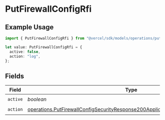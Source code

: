 # PutFirewallConfigRfi

## Example Usage

```typescript
import { PutFirewallConfigRfi } from "@vercel/sdk/models/operations/putfirewallconfig.js";

let value: PutFirewallConfigRfi = {
  active: false,
  action: "log",
};
```

## Fields

| Field                                                                                                                                                                                | Type                                                                                                                                                                                 | Required                                                                                                                                                                             | Description                                                                                                                                                                          |
| ------------------------------------------------------------------------------------------------------------------------------------------------------------------------------------ | ------------------------------------------------------------------------------------------------------------------------------------------------------------------------------------ | ------------------------------------------------------------------------------------------------------------------------------------------------------------------------------------ | ------------------------------------------------------------------------------------------------------------------------------------------------------------------------------------ |
| `active`                                                                                                                                                                             | *boolean*                                                                                                                                                                            | :heavy_check_mark:                                                                                                                                                                   | N/A                                                                                                                                                                                  |
| `action`                                                                                                                                                                             | [operations.PutFirewallConfigSecurityResponse200ApplicationJSONResponseBodyAction](../../models/operations/putfirewallconfigsecurityresponse200applicationjsonresponsebodyaction.md) | :heavy_check_mark:                                                                                                                                                                   | N/A                                                                                                                                                                                  |